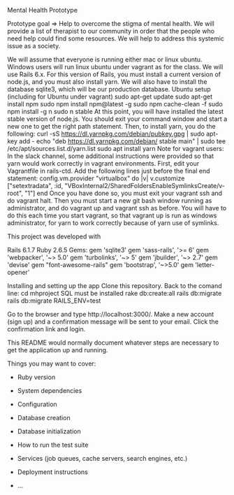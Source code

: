 Mental Health Prototype 

Prototype goal => Help to overcome the stigma of mental health. We will provide a list of therapist to our community in order that the people who need help could find some resources. We will help to address this systemic issue as a society.


We will assume that everyone is running either mac or linux ubuntu. Windows users will run linux ubuntu under vagrant as for the class.
We will use Rails 6.x. For this version of Rails, you must install a current version of node.js, and you must also install yarn. We will also have to install the database sqlite3, which will be our production database. Ubuntu setup (including for Ubuntu under vagrant)
sudo apt-get update
sudo apt-get install npm
sudo npm install npm@latest -g
sudo npm cache-clean -f
sudo npm install -g n
sudo n stable
At this point, you will have installed the latest stable version of node.js. You should exit your command window and start a new one to get the right path statement. Then, to install yarn, you do the following:
curl -sS https://dl.yarnpkg.com/debian/pubkey.gpg | sudo apt-key add -
echo "deb https://dl.yarnpkg.com/debian/ stable main" | sudo tee /etc/apt/sources.list.d/yarn.list
sudo apt install yarn
Note for vagrant users: In the slack channel, some additional instructions were provided so that yarn would work correctly in vagrant environments. First, edit your Vagrantfile in rails-ctd. Add the following lines just before the final end statement:
config.vm.provider "virtualbox" do |v| v.customize ["setextradata", :id, "VBoxInternal2/SharedFoldersEnableSymlinksCreate/v-root", "1"] end
Once you have done so, you must exit your vagrant ssh and do vagrant halt. Then you must start a new git bash window running as administrator, and do vagrant up and vagrant ssh as before. You will have to do this each time you start vagrant, so that vagrant up is run as windows administrator, for yarn to work correctly because of yarn use of symlinks.


This project was developed with

Rails 6.1.7
Ruby 2.6.5
Gems:
gem 'sqlite3'
gem 'sass-rails', '>= 6'
gem 'webpacker', '~> 5.0'
gem 'turbolinks', '~> 5'
gem 'jbuilder', '~> 2.7'
gem 'devise'
gem "font-awesome-rails"
gem 'bootstrap', '~>5.0'
gem 'letter-opener'

Installing and setting up the app
Clone this repository.
Back to the comand line:
cd mhproject
SQL must be installed
rake db:create:all
rails db:migrate
rails db:migrate RAILS_ENV=test

Go to the browser and type http://localhost:3000/. Make a new account (sign up) and a confirmation message will be sent to your email. Click the confirmation link and login.



This README would normally document whatever steps are necessary to get the
application up and running.

Things you may want to cover:

* Ruby version

* System dependencies

* Configuration

* Database creation

* Database initialization

* How to run the test suite

* Services (job queues, cache servers, search engines, etc.)

* Deployment instructions

* ...
